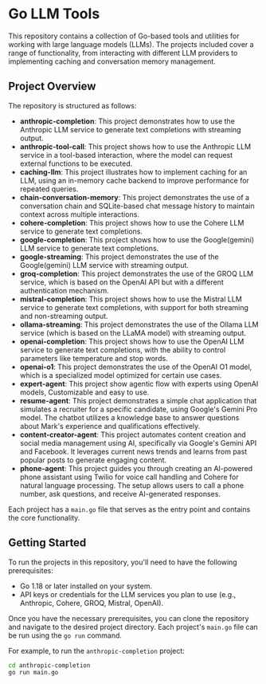 # Go LLM Tools

This repository contains a collection of Go-based tools and utilities for working with large language models (LLMs). The projects included cover a range of functionality, from interacting with different LLM providers to implementing caching and conversation memory management.

## Project Overview

The repository is structured as follows:

- **anthropic-completion**: This project demonstrates how to use the Anthropic LLM service to generate text completions with streaming output.
- **anthropic-tool-call**: This project shows how to use the Anthropic LLM service in a tool-based interaction, where the model can request external functions to be executed.
- **caching-llm**: This project illustrates how to implement caching for an LLM, using an in-memory cache backend to improve performance for repeated queries.
- **chain-conversation-memory**: This project demonstrates the use of a conversation chain and SQLite-based chat message history to maintain context across multiple interactions.
- **cohere-completion**: This project shows how to use the Cohere LLM service to generate text completions.
- **google-completion**: This project shows how to use the Google(gemini) LLM service to generate text completions.
- **google-streaming**: This project demonstrates the use of the Google(gemini) LLM service with streaming output.
- **groq-completion**: This project demonstrates the use of the GROQ LLM service, which is based on the OpenAI API but with a different authentication mechanism.
- **mistral-completion**: This project shows how to use the Mistral LLM service to generate text completions, with support for both streaming and non-streaming output.
- **ollama-streaming**: This project demonstrates the use of the Ollama LLM service (which is based on the LLaMA model) with streaming output.
- **openai-completion**: This project shows how to use the OpenAI LLM service to generate text completions, with the ability to control parameters like temperature and stop words.
- **openai-o1**: This project demonstrates the use of the OpenAI O1 model, which is a specialized model optimized for certain use cases.
- **expert-agent**: This project show agentic flow with experts using OpenAI models, Customizable and easy to use.
- **resume-agent**: This project demonstrates a simple chat application that simulates a recruiter for a specific candidate, using Google's Gemini Pro model. The chatbot utilizes a knowledge base to answer questions about Mark's experience and qualifications effectively.
- **content-creator-agent**: This project automates content creation and social media management using AI, specifically via Google's Gemini API and Facebook. It leverages current news trends and learns from past popular posts to generate engaging content.
- **phone-agent**: This project guides you through creating an AI-powered phone assistant using Twilio for voice call handling and Cohere for natural language processing. The setup allows users to call a phone number, ask questions, and receive AI-generated responses.

Each project has a `main.go` file that serves as the entry point and contains the core functionality.

## Getting Started

To run the projects in this repository, you'll need to have the following prerequisites:

- Go 1.18 or later installed on your system.
- API keys or credentials for the LLM services you plan to use (e.g., Anthropic, Cohere, GROQ, Mistral, OpenAI).

Once you have the necessary prerequisites, you can clone the repository and navigate to the desired project directory. Each project's `main.go` file can be run using the `go run` command.

For example, to run the `anthropic-completion` project:

```bash
cd anthropic-completion
go run main.go
```